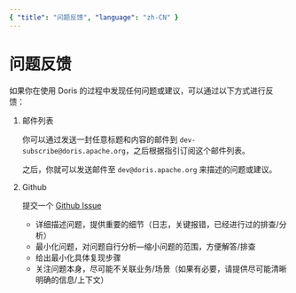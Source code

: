 ```yaml
---
{ "title": "问题反馈", "language": "zh-CN" }
---
```


<!--
Licensed to the Apache Software Foundation (ASF) under one
or more contributor license agreements.  See the NOTICE file
distributed with this work for additional information
regarding copyright ownership.  The ASF licenses this file
to you under the Apache License, Version 2.0 (the
"License"); you may not use this file except in compliance
with the License.  You may obtain a copy of the License at

  http://www.apache.org/licenses/LICENSE-2.0

Unless required by applicable law or agreed to in writing,
software distributed under the License is distributed on an
"AS IS" BASIS, WITHOUT WARRANTIES OR CONDITIONS OF ANY
KIND, either express or implied.  See the License for the
specific language governing permissions and limitations
under the License.
-->

# 问题反馈

如果你在使用 Doris 的过程中发现任何问题或建议，可以通过以下方式进行反馈：

1. 邮件列表

   你可以通过发送一封任意标题和内容的邮件到 `dev-subscribe@doris.apache.org`，之后根据指引订阅这个邮件列表。

   之后，你就可以发送邮件至 `dev@doris.apache.org` 来描述的问题或建议。

2. Github

   提交一个 [Github Issue](https://github.com/apache/incubator-doris/issues/new/choose)

   - 详细描述问题，提供重要的细节（日志，关键报错，已经进行过的排查/分析）
   - 最小化问题，对问题自行分析—缩小问题的范围，方便解答/排查
   - 给出最小化具体复现步骤
   - 关注问题本身，尽可能不关联业务/场景（如果有必要，请提供尽可能清晰明确的信息/上下文）

